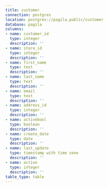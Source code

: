 ```yaml
---
title: customer
connection: postgres
location: postgres://pagila.public/customer
database: pagila
columns:
- name: customer_id
  type: integer
  description: ''
- name: store_id
  type: integer
  description: ''
- name: first_name
  type: text
  description: ''
- name: last_name
  type: text
  description: ''
- name: email
  type: text
  description: ''
- name: address_id
  type: integer
  description: ''
- name: activebool
  type: boolean
  description: ''
- name: create_date
  type: date
  description: ''
- name: last_update
  type: timestamp with time zone
  description: ''
- name: active
  type: integer
  description: ''
table_type: table
---
```


